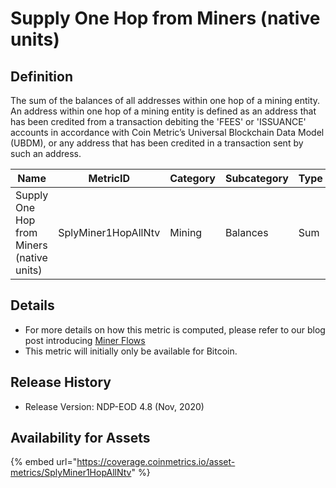 # Supply One Hop from Miners (native units)

## Definition

The sum of the balances of all addresses within one hop of a mining entity. An address within one hop of a mining entity is defined as an address that has been credited from a transaction debiting the 'FEES' or 'ISSUANCE' accounts in accordance with Coin Metric’s Universal Blockchain Data Model (UBDM), or any address that has been credited in a transaction sent by such an address.

| Name                                      | MetricID            | Category | Subcategory | Type | Unit         | Interval |
| ----------------------------------------- | ------------------- | -------- | ----------- | ---- | ------------ | -------- |
| Supply One Hop from Miners (native units) | SplyMiner1HopAllNtv | Mining   | Balances    | Sum  | Native units | 1 day    |

## Details

* For more details on how this metric is computed, please refer to our blog post introducing [Miner Flows](https://coinmetrics.substack.com/p/coin-metrics-state-of-the-network-3e2)
* This metric will initially only be available for Bitcoin.

## Release History

* Release Version: NDP-EOD 4.8 (Nov, 2020)

## Availability for Assets

{% embed url="https://coverage.coinmetrics.io/asset-metrics/SplyMiner1HopAllNtv" %}

